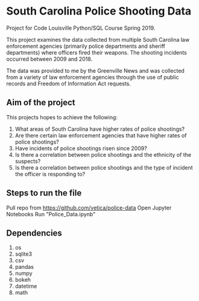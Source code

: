 # South Carolina Police Shooting Data
Project for Code Louisville Python/SQL Course Spring 2019.

This project examines the data collected from multiple South Carolina law enforcement agencies (primarily police departments and sheriff departments) where officers fired their weapons. The shooting incidents occurred between 2009 and 2018.

The data was provided to me by the Greenville News and was collected from a variety of law enforcement agencies through the use of public records and Freedom of Information Act requests.

## Aim of the project
This projects hopes to achieve the following:
1. What areas of South Carolina have higher rates of police shootings?
2. Are there certain law enforcement agencies that have higher rates of police shootings?
3. Have incidents of police shootings risen since 2009?
4. Is there a correlation between police shootings and the ethnicity of the suspects?
5. Is there a correlation between police shootings and the type of incident the officer is responding to?

## Steps to run the file
Pull repo from https://github.com/vetica/police-data
Open Jupyter Notebooks
Run "Police_Data.ipynb"

## Dependencies
1. os
2. sqlite3
3. csv
4. pandas
5. numpy
6. bokeh
7. datetime
8. math


